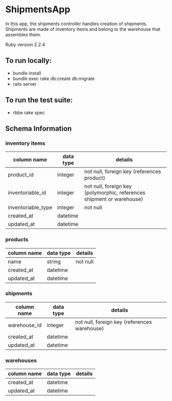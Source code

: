 # ShipmentsApp

In this app, the shipments controller handles creation of shipments. Shipments
are made of inventory items and belong to the warehouse that assembles them.

Ruby version
2.2.4

## To run locally:

* bundle install
* bundle exec rake db:create db:migrate
* rails server

## To run the test suite:

* rbbe rake spec

## Schema Information

### inventory items
column name | data type | details
------------|-----------|-----------------------
product_id  | integer   | not null, foreign key (references product)
inventoriable_id | integer | not null, foreign key (polymorphic, references shipment or warehouse)
inventoriable_type | integer | not null
created_at  | datetime
updated_at  | datetime

### products
column name | data type | details
------------|-----------|-----------------------
name       | string    | not null
created_at  | datetime
updated_at  | datetime

### shipments
column name | data type | details
------------|-----------|-----------------------
warehouse_id | integer   | not null, foreign key (references warehouse)
created_at  | datetime
updated_at  | datetime

### warehouses
column name | data type | details
------------|-----------|-----------------------
created_at  | datetime
updated_at  | datetime
